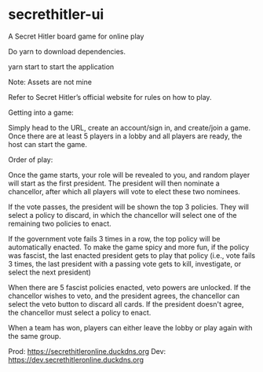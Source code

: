 # secrethitler-ui
A Secret Hitler board game for online play

Do yarn to download dependencies.

yarn start to start the application

Note: Assets are not mine

Refer to Secret Hitler’s official website for rules on how to play.

Getting into a game:

Simply head to the URL, create an account/sign in, and create/join a game. Once there are at least 5 players in a lobby and all players are ready, the host can start the game.

Order of play:

Once the game starts, your role will be revealed to you, and random player will start as the first president. The president will then nominate a chancellor, after which all players will vote to elect these two nominees. 

If the vote passes, the president will be shown the top 3 policies. They will select a policy to discard, in which the chancellor will select one of the remaining two policies to enact.

If the government vote fails 3 times in a row, the top policy will be automatically enacted. To make the game spicy and more fun, if the policy was fascist, the last enacted president gets to play that policy (i.e., vote fails 3 times, the last president with a passing vote gets to kill, investigate, or select the next president)

When there are 5 fascist policies enacted, veto powers are unlocked. If the chancellor wishes to veto, and the president agrees, the chancellor can select the veto button to discard all cards. If the president doesn't agree, the chancellor must select a policy to enact.

When a team has won, players can either leave the lobby or play again with the same group.

Prod: https://secrethitleronline.duckdns.org
Dev: https://dev.secrethitleronline.duckdns.org
